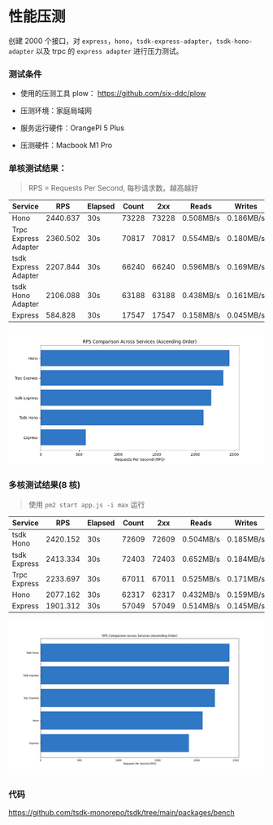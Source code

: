 # 性能压测

创建 2000 个接口，对 `express`，`hono`，`tsdk-express-adapter`，`tsdk-hono-adapter` 以及 trpc 的 `express adapter` 进行压力测试。


### 测试条件
- 使用的压测工具 plow：
  https://github.com/six-ddc/plow

- 压测环境：家庭局域网
- 服务运行硬件：OrangePI 5 Plus
- 压测硬件：Macbook M1 Pro


### 单核测试结果：

> RPS = Requests Per Second, 每秒请求数。越高越好

| Service              | RPS      | Elapsed | Count | 2xx   | Reads     | Writes    |
| -------------------- | -------- | ------- | ----- | ----- | --------- | --------- |
| Hono                 | 2440.637 | 30s     | 73228 | 73228 | 0.508MB/s | 0.186MB/s |
| Trpc Express Adapter | 2360.502 | 30s     | 70817 | 70817 | 0.554MB/s | 0.180MB/s |
| tsdk Express Adapter | 2207.844 | 30s     | 66240 | 66240 | 0.596MB/s | 0.169MB/s |
| tsdk Hono Adapter    | 2106.088 | 30s     | 63188 | 63188 | 0.438MB/s | 0.161MB/s |
| Express              | 584.828  | 30s     | 17547 | 17547 | 0.158MB/s | 0.045MB/s |

![tsdk-bench-result](./assets/tsdk-bench-result.jpg)

### 多核测试结果(8 核)

> 使用 `pm2 start app.js -i max` 运行

| Service        | RPS      | Elapsed | Count  | 2xx   | Reads     | Writes    |
| -------------- | -------- | ------- | ------ | ----- | --------- | --------- |
| tsdk Hono      | 2420.152 | 30s     | 72609  | 72609 | 0.504MB/s | 0.185MB/s |
| tsdk Express   | 2413.334 | 30s     | 72403  | 72403 | 0.652MB/s | 0.184MB/s |
| Trpc Express   | 2233.697 | 30s     | 67011  | 67011 | 0.525MB/s | 0.171MB/s |
| Hono           | 2077.162 | 30s     | 62317  | 62317 | 0.432MB/s | 0.159MB/s |
| Express        | 1901.312 | 30s     | 57049  | 57049 | 0.514MB/s | 0.145MB/s |

![tsdk-bench-result-cluster](./assets/tsdk-bench-result-cluster.jpg)


### 代码

https://github.com/tsdk-monorepo/tsdk/tree/main/packages/bench


